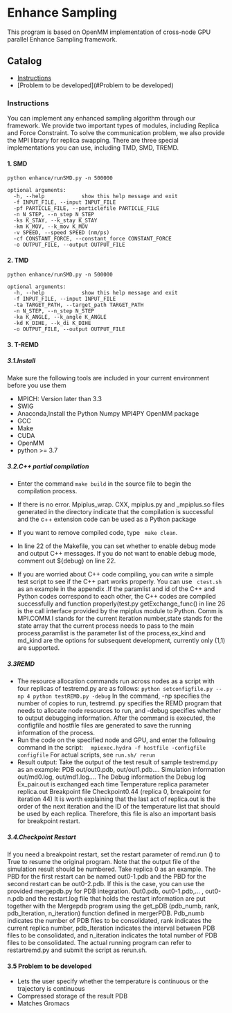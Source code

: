# Enhance Sampling

This program is based on OpenMM implementation of cross-node GPU parallel Enhance Sampling framework.

## Catalog

- [Instructions](#Instructions)
- [Problem to be developed](#Problem to be developed)


### Instructions
You can implement any enhanced sampling algorithm through our framework. We provide two important types of modules, including Replica and Force Constraint. To solve the communication problem, we also provide the MPI library for replica swapping. There are three special implementations you can use, including TMD, SMD, TREMD.

#### 1. SMD
``` python enhance/runSMD.py -n 500000 ```
``` 
optional arguments:
  -h, --help            show this help message and exit
  -f INPUT_FILE, --input INPUT_FILE
  -pf PARTICLE_FILE, --particlefile PARTICLE_FILE
  -n N_STEP, --n_step N_STEP
  -ks K_STAY, --k_stay K_STAY
  -km K_MOV, --k_mov K_MOV
  -v SPEED, --speed SPEED (nm/ps)
  -cf CONSTANT_FORCE, --constant_force CONSTANT_FORCE
  -o OUTPUT_FILE, --output OUTPUT_FILE
```
#### 2. TMD
``` python enhance/runSMD.py -n 500000 ```
```
optional arguments:
  -h, --help            show this help message and exit
  -f INPUT_FILE, --input INPUT_FILE
  -ta TARGET_PATH, --target_path TARGET_PATH
  -n N_STEP, --n_step N_STEP
  -ka K_ANGLE, --k_angle K_ANGLE
  -kd K_DIHE, --k_di K_DIHE
  -o OUTPUT_FILE, --output OUTPUT_FILE

```
#### 3. T-REMD

##### 3.1.Install
Make sure the following tools are included in your current environment before you use them
- MPICH: Version later than 3.3
- SWIG
- Anaconda,Install the Python Numpy MPI4PY OpenMM package
- GCC
- Make
- CUDA
- OpenMM
- python >= 3.7

##### 3.2.C++ partial compilation


- Enter the command  ``` make build ``` in the source file to begin the compilation process.

- If there is no error. Mpiplus_wrap. CXX, mpiplus.py and _mpiplus.so files generated in the directory indicate that the compilation is successful and the c++ extension code can be used as a Python package
- If you want to remove compiled code, type ``` make clean```.
- In line 22 of the Makefile, you can set whether to enable debug mode and output C++ messages. If you do not want to enable debug mode, comment out ${debug} on line 22.
- If you are worried about C++ code compiling, you can write a simple test script to see if the C++ part works properly.
  You can use ``` ctest.sh``` as an example in the appendix .If the paramlist and id of the C++ and Python codes correspond to each other, the C++ codes are compiled successfully and function properly(test.py getExchange_func() in line 26 is the call interface provided by the mpiplus module to Python. Comm is MPI.COMM.I stands for the current iteration number,state stands for the state array that the current process needs to pass to the main process,paramlist is the parameter list of the process,ex_kind and md_kind are the options for subsequent development, currently only (1,1) are supported.

##### 3.3REMD 

- The resource allocation commands run across nodes as a script with four replicas of testremd.py are as follows:
   ```python setconfigfile.py --np 4 python testREMD.py -debug```
   In the command, -np specifies the number of copies to run, testremd. py specifies the REMD program that needs to allocate node resources to run, and -debug specifies whether to output debugging information. After the command is executed, the configfile and hostfile files are generated to save the running information of the process.
- Run the code on the specified node and GPU, and enter the following command in the script:
    ```  mpiexec.hydra -f hostfile -configfile configfile```
     For actual scripts, see ```run.sh/ rerun```
- Result output: Take the output of the test result of sample testremd.py as an example:
PDB	out/out0.pdb, out/out1.pdb....
Simulation information out/md0.log, out/md1.log....
The Debug information the Debug log
Ex_pair.out is exchanged each time
Temperature replica parameter replica.out
Breakpoint file Checkpoint0.44 (replica 0, breakpoint for iteration 44)
It is worth explaining that the last act of replica.out is the order of the next iteration and the ID of the temperature list that should be used by each replica. Therefore, this file is also an important basis for breakpoint restart.
##### 3.4.Checkpoint Restart
If you need a breakpoint restart, set the restart parameter of remd.run () to True to resume the original program. Note that the output file of the simulation result should be numbered. Take replica 0 as an example. The PBD for the first restart can be named out0-1.pdb and the PBD for the second restart can be out0-2.pdb. If this is the case, you can use the provided mergepdb.py for PDB integration. Out0.pdb, out0-1.pdb,... , out0-n.pdb and the restart.log file that holds the restart information are put together with the Mergepdb program using the get_pDB (pdb_numb, rank, pdb_Iteration, n_iteration) function defined in mergerPDB. Pdb_numb indicates the number of PDB files to be consolidated, rank indicates the current replica number, pdb_Iteration indicates the interval between PDB files to be consolidated, and n_iteration indicates the total number of PDB files to be consolidated.
The actual running program can refer to restartremd.py and submit the script as rerun.sh.


#### 3.5 Problem to be developed

- Lets the user specify whether the temperature is continuous or the trajectory is continuous
- Compressed storage of the result PDB
- Matches Gromacs


